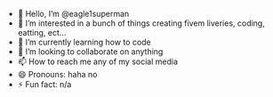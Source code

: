 - 👋 Hello, I’m @eagle1superman
- 👀 I’m interested in a bunch of things creating fivem liveries, coding, eatting, ect...
- 🌱 I’m currently learning how to code
- 💞️ I’m looking to collaborate on anything
- 📫 How to reach me any of my social media
- 😄 Pronouns: haha no
- ⚡ Fun fact: n/a

<!---
eagle1superman/eagle1superman is a ✨ special ✨ repository because its `README.md` (this file) appears on your GitHub profile.
You can click the Preview link to take a look at your changes.
--->
